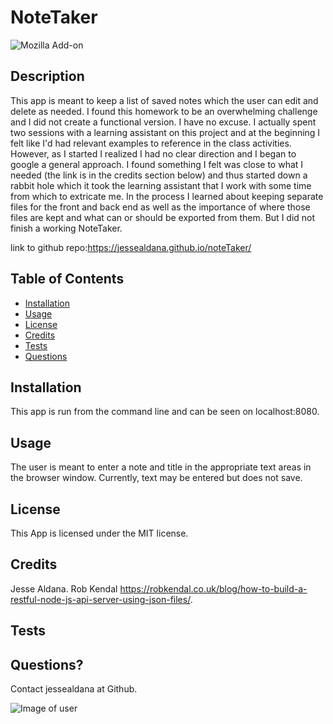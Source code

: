 

# NoteTaker
  ![Mozilla Add-on](https://img.shields.io/amo/v/blue?color=blue&label=eNote%20Taker&logoColor=white)
  
 ## Description
 
 This app is meant to keep a list of saved notes which the user can edit and delete as needed.  I found this homework to be an overwhelming challenge and I did not create a functional version.  I have no excuse. I actually spent two sessions with a learning assistant on this project and at the beginning I felt like I'd had relevant examples to reference in the class activities.  However, as I started I realized I had no clear direction and I began to google a general approach.  I found something I felt was close to what I needed (the link is in the credits section below) and thus started down a rabbit hole which it took the learning assistant that I work with some time from which to extricate me.  In the process I learned about keeping separate files for the front and back end as well as the importance of where those files are kept and what can or should be exported from them.  But I did not finish a working NoteTaker.
 
 

 link to github repo:https://jessealdana.github.io/noteTaker/
 
 ## Table of Contents
  * [Installation](#Installation)
  * [Usage](#Usage)
  * [License](#license)
  * [Credits](#credits)
  * [Tests](#tests)
  * [Questions](#questions)
 ## Installation

 This app is run from the command line and can be seen on localhost:8080.

 ## Usage
 
 The user is meant to enter a note and title in the appropriate text areas in the browser window.  Currently, text may be entered but does not save.

 ## License
 
 This App is licensed under the MIT license.

 ## Credits
 
 Jesse Aldana. Rob Kendal https://robkendal.co.uk/blog/how-to-build-a-restful-node-js-api-server-using-json-files/.

 ## Tests
 
 

 ## Questions?
 
 Contact jessealdana at Github.
 
 ![Image of user](https://avatars0.githubusercontent.com/u/61436744?v=4)